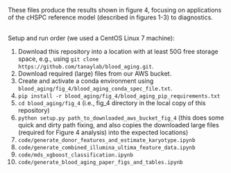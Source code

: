 These files produce the results shown in figure 4, focusing on applications of the cHSPC reference model (described in figures 1-3) to diagnostics.
<br/><br/>

Setup and run order (we used a CentOS Linux 7 machine):
1. Download this repository into a location with at least 50G free storage space, e.g., using `git clone https://github.com/tanaylab/blood_aging.git`.
2. Download required (large) files from our AWS bucket.
3. Create and activate a conda environment using `blood_aging/fig_4/blood_aging_conda_spec_file.txt`.
4. `pip install -r blood_aging/fig_4/blood_aging_pip_requirements.txt`
5. `cd blood_aging/fig_4` (i.e., fig_4 directory in the local copy of this repository)
6. `python setup.py path_to_downloaded_aws_bucket_fig_4` (this does some quick and dirty path fixing, and also copies the downloaded large files (required for Figure 4 analysis) into the expected locations)
7. `code/generate_donor_features_and_estimate_karyotype.ipynb`
8. `code/generate_combined_illumina_ultima_feature_data.ipynb`
9. `code/mds_xgboost_classification.ipynb`
10. `code/generate_blood_aging_paper_figs_and_tables.ipynb`

